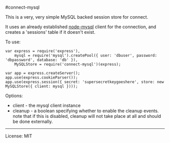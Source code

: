 #connect-mysql

This is a very, very simple MySQL backed session store for connect.

It uses an already established [node-mysql](https://github.com/felixge/node-mysql) client for the connection, and creates a 'sessions' table if it doesn't exist.


To use:

    var express = require('express'),
        mysql = require('mysql').createPool({ user: 'dbuser', password: 'dbpassword', database: 'db' }),
        MySQLStore = require('connect-mysql')(express);
    
    var app = express.createServer();
    app.use(express.cookieParser());
    app.use(express.session({ secret: 'supersecretkeygoeshere', store: new MySQLStore({ client: mysql })));


Options:
    
* client - the mysql client instance
* cleanup - a boolean specifying whether to enable the cleanup events. note that if this is disabled, cleanup will not take place at all and should be done externally.

-----
License: MIT

